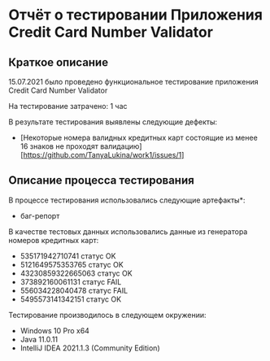 # Отчёт о тестировании Приложения Credit Card Number Validator

## Краткое описание

15.07.2021 было проведено функциональное тестирование приложения Credit Card Number Validator

На тестирование затрачено: 1 час

В результате тестирования выявлены следующие дефекты:
* [Некоторые номера валидных кредитных карт состоящие из менее 16 знаков не проходят валидацию][https://github.com/TanyaLukina/work1/issues/1]



## Описание процесса тестирования

В процессе тестирования использовались следующие артефакты*:
* баг-репорт

В качестве тестовых данных использовались данные из генератора номеров кредитных карт:
* 535171942710741 статус OK
* 5121649575353765 статус OK
* 43230859322665063 статус OK
* 373892160061131 статус FAIL
* 556034228040478 статус FAIL
* 5495573141342151 статус OK

Тестирование производилось в следующем окружении:
* Windows 10 Pro x64
* Java 11.0.11
* IntelliJ IDEA 2021.1.3 (Community Edition)
